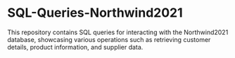 # SQL-Queries-Northwind2021
This repository contains SQL queries for interacting with the Northwind2021 database, showcasing various operations such as retrieving customer details, product information, and supplier data.
